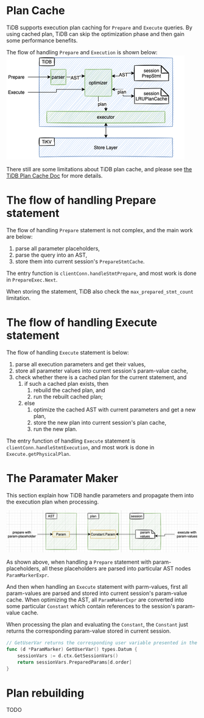 # Plan Cache

TiDB supports execution plan caching for `Prepare` and `Execute` queries. By using cached plan, TiDB can skip the optimization phase and then gain some performance benefits.

The flow of handling `Prepare` and `Execution` is shown below:
![plan-cache-overview](../img/plan-cache-overview.png)

There still are some limitations about TiDB plan cache, and please see [the TiDB Plan Cache Doc](https://docs.pingcap.com/tidb/stable/sql-prepare-plan-cache) for more details.

# The flow of handling Prepare statement 

The flow of handling `Prepare` statement is not complex, and the main work are below:
1. parse all parameter placeholders, 
2. parse the query into an AST,
3. store them into current session's `PrepareStmtCache`.

The entry function is `clientConn.handleStmtPrepare`, and most work is done in `PrepareExec.Next`.

When storing the statement, TiDB also check the `max_prepared_stmt_count` limitation.

# The flow of handling Execute statement

The flow of handling `Execute` statement is below:
1. parse all execution parameters and get their values,
2. store all parameter values into current session's param-value cache,
3. check whether there is a cached plan for the current statement, and
   1. if such a cached plan exists, then 
      1. rebuild the cached plan, and
      2. run the rebuilt cached plan;
   2. else 
      1. optimize the cached AST with current parameters and get a new plan,
      2. store the new plan into current session's plan cache,
      3. run the new plan.

The entry function of handling `Execute` statement is `clientConn.handleStmtExecution`, and most work is done in `Execute.getPhysicalPlan`.

# The Paramater Maker

This section explain how TiDB handle parameters and propagate them into the execution plan when processing.

![plan-cache-param-maker](../img/plan-cache-param-maker.png)

As shown above, when handling a `Prepare` statement with param-placeholders, all these placeholders are parsed into particular AST nodes `ParamMarkerExpr`.

And then when handling an `Execute` statement with parm-values, first all param-values are parsed and stored into current session's param-value cache. When optimizing the AST, all `ParamMakerExpr` are converted into some particular `Constant` which contain references to the session's param-value cache.

When processing the plan and evaluating the `Constant`, the `Constant` just returns the corresponding param-value stored in current session.

```go
// GetUserVar returns the corresponding user variable presented in the `EXECUTE` statement or `COM_EXECUTE` command.
func (d *ParamMarker) GetUserVar() types.Datum {
	sessionVars := d.ctx.GetSessionVars()
	return sessionVars.PreparedParams[d.order]
}
```

# Plan rebuilding
TODO